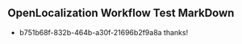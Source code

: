 ## OpenLocalization Workflow Test MarkDown
* b751b68f-832b-464b-a30f-21696b2f9a8a thanks!

<!--HONumber=Sep16_HO1-->


